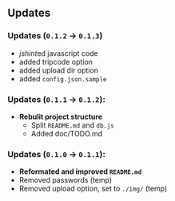 ## Updates

### Updates (`0.1.2` -> `0.1.3`)

* *jshint*ed javascript code
* added tripcode option
* added upload dir option
* added `config.json.sample`

### Updates (`0.1.1` -> `0.1.2`):

* **Rebulit project structure**
	* Split `README.md` and `db.js`
	* Added doc/TODO.md

### Updates (`0.1.0` -> `0.1.1`):

* **Reformated and improved `README.md`**
* Removed passwords (temp)
* Removed upload option, set to `./img/` (temp)
